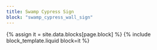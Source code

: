 ```yaml
---
title: Swamp Cypress Sign
block: "swamp_cypress_wall_sign"
---
```


{% assign it = site.data.blocks[page.block] %}
{% include block_template.liquid block=it %}

